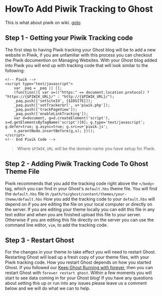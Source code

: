 # HowTo Add Piwik Tracking to Ghost


This is what about piwik on wiki. [goto](https://en.wikipedia.org/wiki/Piwik)

## Step 1 - Getting your Piwik Tracking code
The first step to having Piwik tracking your Ghost blog will be to add a new website in Piwik, if you are unfamiliar with this process you can checkout the Piwik documention on Managing Websites. With your Ghost blog added into Piwik you will end up with tracking code that will look similar to the following:
```
<!-- Piwik -->
<script type="text/javascript">
    var _paq = _paq || [];
    (function(){ var u=(("https:" == document.location.protocol) ? "https://{$PIWIK_URL}/" : "http://{$PIWIK_URL}/");
    _paq.push(['setSiteId', {$IDSITE}]);
    _paq.push(['setTrackerUrl', u+'piwik.php']);
    _paq.push(['trackPageView']);
    _paq.push(['enableLinkTracking']);
    var d=document, g=d.createElement('script'), s=d.getElementsByTagName('script')[0]; g.type='text/javascript'; g.defer=true; g.async=true; g.src=u+'piwik.js';
    s.parentNode.insertBefore(g,s); })();
</script>
<!-- End Piwik Code -->
```
> Where <code>$PIWIK_URL</code> will be the domain name you have setup for Piwik.

## Step 2 - Adding Piwik Tracking Code To Ghost Theme File

Piwik recommends that you add the tracking code right above the <code>&#60;/body&#62;</code> tag, which you can find in your Ghost's <code>default.hbs</code> theme file. You will find the <code>default.hbs</code> file in <code>/path/to/ghost/content/themes/your-theme/default.hbs</code>
How you add the tracking code to your <code>default.hbs</code> will depend on if you are editing the file on your local computer or directly on the server. If you are editing your theme locally you can edit this file in any text editor and when you are finished upload this file to your server. Otherwise if you are editing this file directly on the server you can use the command line editor, <code>vim</code>, to add the tracking code.

## Step 3 - Restart Ghost
For the changes in your theme to take effect you will need to restart Ghost. Restarting Ghost will load up a fresh copy of your theme files, with your Piwik tracking code. How you restart Ghost depends on how you started Ghost. If you followed our <a href="https://www.howtoinstallghost.com/how-to-start-ghost-with-forever/">Keep Ghost Running with forever</a>, then you can restart Ghost with <code>forever restart ghost</code>.
Within a few moments you will start to see data coming in for your Ghost blog!
If you have any questions about setting this up or run into any issues please leave us a comment below and we will do what we can to help.


